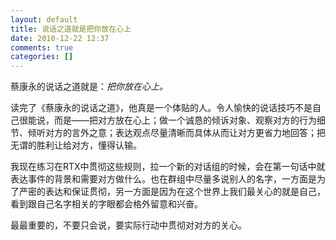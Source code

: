 ```yaml
---
layout: default
title: 说话之道就是把你放在心上
date: 2010-12-22 12:37
comments: true
categories: []
---
```

蔡康永的说话之道就是：<em>把你放在心上。</em>

读完了《蔡康永的说话之道》，他真是一个体贴的人。令人愉快的说话技巧不是自己很能说，而是——把对方放在心上；做一个诚恳的倾诉对象、观察对方的行为细节、倾听对方的言外之意；表达观点尽量清晰而具体从而让对方更省力地回答；把无谓的胜利让给对方，懂得认输。

我现在练习在RTX中贯彻这些规则，拉一个新的对话组的时候，会在第一句话中就表达事件的背景和需要对方做什么。也在群组中尽量多说别人的名字，一方面是为了严密的表达和保证贯彻，另一方面是因为在这个世界上我们最关心的就是自己，看到跟自己名字相关的字眼都会格外留意和兴奋。

最最重要的，不要只会说，要实际行动中贯彻对对方的关心。
